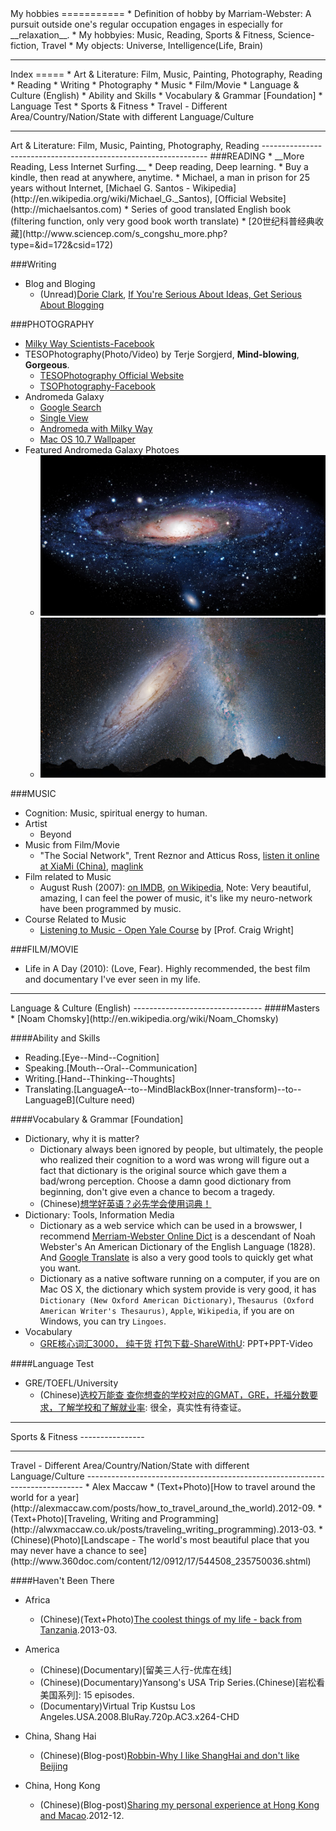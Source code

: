 <html>
<head><title>Hobby</title></head>
<body>
My hobbies
===========
* Definition of hobby by Marriam-Webster: A pursuit outside one's regular occupation engages in especially for __relaxation__.
* My hobbyies: Music, Reading, Sports & Fitness, Science-fiction, Travel
* My objects: Universe, Intelligence(Life, Brain)


<hr>
Index
=====
* Art & Literature: Film, Music, Painting, Photography, Reading
  * Reading
  * Writing
  * Photography
  * Music
  * Film/Movie
* Language & Culture (English)
  * Ability and Skills
  * Vocabulary & Grammar [Foundation]
  * Language Test
* Sports & Fitness
* Travel - Different Area/Country/Nation/State with different Language/Culture

<hr>
Art & Literature: Film, Music, Painting, Photography, Reading
----------------------------------------------------------------
###READING
* __More Reading, Less Internet Surfing.__
  * Deep reading, Deep learning.
  * Buy a kindle, then read at anywhere, anytime.
  * Michael, a man in prison for 25 years without Internet, [Michael G. Santos - Wikipedia](http://en.wikipedia.org/wiki/Michael_G._Santos), [Official Website](http://michaelsantos.com)
* Series of good translated English book (filtering function, only very good book worth translate)
  * [20世纪科普经典收藏](http://www.sciencep.com/s_congshu_more.php?type=&id=172&csid=172)

###Writing
* Blog and Bloging
  * (Unread)[Dorie Clark](http://www.dorieclark.com/), [If You're Serious About Ideas, Get Serious About Blogging](http://blogs.hbr.org/cs/2012/12/if_youre_serious_about_ideas_g.html)

###PHOTOGRAPHY
* [Milky Way Scientists-Facebook](http://www.facebook.com/Milkway.Nasa.115943216485228220871)
* TESOPhotography(Photo/Video) by Terje Sorgjerd, __Mind-blowing__, __Gorgeous__.
  * [TESOPhotography Official Website](http://tesophotography.com)
  * [TSOPhotography-Facebook](http://www.facebook.com/TSOPhotography)
* Andromeda Galaxy
  * [Google Search](https://www.google.com/search?q=andromeda+galaxy&hl=en&newwindow=1&tbm=isch&tbo=u&source=univ&sa=X&ei=NXRiUcmEI7G5iAeigIGgCQ&sqi=2&ved=0CDsQsAQ&biw=1050&bih=566)
  * [Single View](http://www.wallchan.com/images/sandbox/53850-andromeda-galaxy.jpg)
  * [Andromeda with Milky Way](http://www.nasa.gov/images/content/654242main_p1220b3k.jpg)
  * [Mac OS 10.7 Wallpaper](http://www.wallsforpc.com/wp-content/uploads/2012/10/Andromeda-Galaxy.jpg)
* Featured Andromeda Galaxy Photoes
  * ![Andromeda Galaxy Clean Looking](./files/images/andromeda-clean-looking.jpg "Andromeda Galaxy Clean Looking")
  * ![Andromeda Galaxy and Milky Way from Earth](./files/images/andromeda-galaxy-and-milky-way-from-earth.jpg "Andromeda Galaxy and Milky Way from Earth")


###MUSIC
* Cognition: Music, spiritual energy to human.
* Artist
  * Beyond
* Music from Film/Movie
  * "The Social Network", Trent Reznor and Atticus Ross, [listen it online at XiaMi (China)](http://www.xiami.com/album/406012), [maglink](magnet:?xt=urn:btih:8f8445d0a78c9df42169b4fd1690b208ef886b40&dn=trent+reznor+and+atticus+ross+the+social+network+ost+web+2010+daa&tr=http%3A%2F%2Fexodus.1337x.org%2Fannounce)
* Film related to Music
  * August Rush (2007): [on IMDB](http://www.imdb.com/title/tt0426931/), [on Wikipedia](http://en.wikipedia.org/wiki/August_Rush), Note: Very beautiful, amazing, I can feel the power of music, it's like my neuro-network have been programmed by music.
* Course Related to Music
  * [Listening to Music - Open Yale Course](http://oyc.yale.edu/music/musi-112) by [Prof. Craig Wright]

###FILM/MOVIE
* Life in A Day (2010): (Love, Fear). Highly recommended, the best film and documentary I've ever seen in my life.


<hr>
Language & Culture (English)
--------------------------------
####Masters
* [Noam Chomsky](http://en.wikipedia.org/wiki/Noam_Chomsky)

####Ability and Skills
* Reading.[Eye--Mind--Cognition]
* Speaking.[Mouth--Oral--Communication]
* Writing.[Hand--Thinking--Thoughts]
* Translating.[LanguageA--to--MindBlackBox(Inner-transform)--to--LanguageB](Culture need)

####Vocabulary & Grammar [Foundation]
* Dictionary, why it is matter?
  * Dictionary always been ignored by people, but ultimately, the people who realized their cognition to a word was wrong will figure out a fact that dictionary is the original source which gave them a bad/wrong perception. Choose a damn good dictionary from beginning, don't give even a chance to becom a tragedy.   
  * (Chinese)[想学好英语？必先学会使用词典！](http://page.renren.com/601010496/note/899133279)
* Dictionary: Tools, Information Media 
  * Dictionary as a web service which can be used in a browswer, I recommend [Merriam-Webster Online Dict](http://www.merriam-webster.com/) is a descendant of Noah Webster's An American Dictionary of the English Language (1828). And [Google Translate](http://translate.google.com/) is also a very good tools to quickly get what you want.
  * Dictionary as a native software running on a computer, if you are on Mac OS X, the dictionary which system provide is very good, it has `Dictionary (New Oxford American Dictionary)`, `Thesaurus (Oxford American Writer's Thesaurus)`, `Apple`, `Wikipedia`, if you are on Windows, you can try `Lingoes`.
* Vocabulary
  * [GRE核心词汇3000， 纯干货 打包下载-ShareWithU](http://www.sharewithu.com/thread-471738-1-1.html): PPT+PPT-Video

####Language Test
* GRE/TOEFL/University
  * (Chinese)[选校万能查 查你想查的学校对应的GMAT，GRE，托福分数要求，了解学校和了解就业率](http://page.renren.com/601374366/note/899171844): 很全，真实性有待查证。



<hr>
Sports & Fitness
----------------



<hr>
Travel - Different Area/Country/Nation/State with different Language/Culture
-----------------------------------------------------------------------------
* Alex Maccaw
  * (Text+Photo)[How to travel around the world for a year](http://alexmaccaw.com/posts/how_to_travel_around_the_world).2012-09.
  * (Text+Photo)[Traveling, Writing and Programming](http://alwxmaccaw.co.uk/posts/traveling_writing_programming).2013-03.
* (Chinese)(Photo)[Landscape - The world's most beautiful place that you may never have a chance to see](http://www.360doc.com/content/12/0912/17/544508_235750036.shtml)

####Haven't Been There
* Africa
  * (Chinese)(Text+Photo)[The coolest things of my life - back from Tanzania](http://blog.renren.com/share/269071291/15449298105).2013-03.
* America
  * (Chinese)(Documentary)[留美三人行-优库在线]
  * (Chinese)(Documentary)Yansong's USA Trip Series.(Chinese)[岩松看美国系列]: 15 episodes.
  * (Documentary)Virtual Trip Kustsu Los Angeles.USA.2008.BluRay.720p.AC3.x264-CHD

* China, Shang Hai
  * (Chinese)(Blog-post)[Robbin-Why I like ShangHai and don't like Beijing](http://www.robbinfan.com/blog/31/why-love-shanghai)
* China, Hong Kong
  * (Chinese)(Blog-post)[Sharing my personal experience at Hong Kong and Macao](http://blog.hetaoos.com/archives/108).2012-12.


</body>
</html>

